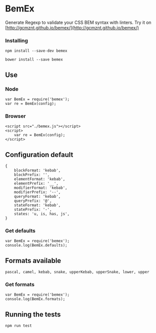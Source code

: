# BemEx

Generate Regexp to validate your CSS BEM syntax with linters.
Try it on [http://gcmznt.github.io/bemex/](http://gcmznt.github.io/bemex/)

### Installing

```
npm install --save-dev bemex
```

```
bower install --save bemex
```

## Use

### Node

```
var BemEx = require('bemex');
var re = BemEx(config);
```

### Browser

```
<script src="./bemex.js"></script>
<script>
    var re = BemEx(config);
</script>
```

## Configuration default

```
{
    blockFormat: 'kebab',
    blockPrefix: '',
    elementFormat: 'kebab',
    elementPrefix: '__',
    modifierFormat: 'kebab',
    modifierPrefix: '--',
    queryFormat: 'kebab',
    queryPrefix: '@',
    stateFormat: 'kebab',
    statePrefix: '-',
    states: 'u, is, has, js',
}
```

### Get defaults

```
var BemEx = require('bemex');
console.log(BemEx.defaults);
```

## Formats available

```
pascal, camel, kebab, snake, upperKebab, upperSnake, lower, upper
```

### Get formats

```
var BemEx = require('bemex');
console.log(BemEx.formats);
```

## Running the tests

```
npm run test
```
